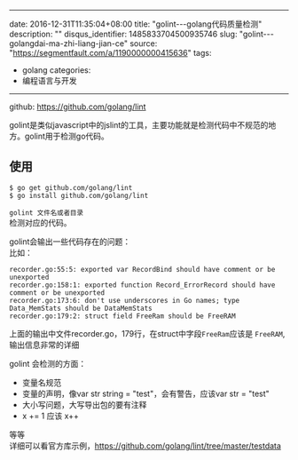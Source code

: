 
---
date: 2016-12-31T11:35:04+08:00
title: "golint---golang代码质量检测"
description: ""
disqus_identifier: 1485833704500935746
slug: "golint---golangdai-ma-zhi-liang-jian-ce"
source: "https://segmentfault.com/a/1190000000415636"
tags: 
- golang 
categories:
- 编程语言与开发
---

github: <https://github.com/golang/lint>

golint是类似javascript中的jslint的工具，主要功能就是检测代码中不规范的地方。golint用于检测go代码。

使用
----

    $ go get github.com/golang/lint
    $ go install github.com/golang/lint

`golint 文件名或者目录`\
检测对应的代码。

golint会输出一些代码存在的问题：\
比如：

    recorder.go:55:5: exported var RecordBind should have comment or be unexported
    recorder.go:158:1: exported function Record_ErrorRecord should have comment or be unexported
    recorder.go:173:6: don't use underscores in Go names; type Data_MemStats should be DataMemStats
    recorder.go:179:2: struct field FreeRam should be FreeRAM

上面的输出中文件recorder.go，179行，在struct中字段`FreeRam`应该是
`FreeRAM`,输出信息非常的详细

golint 会检测的方面：

-   变量名规范
-   变量的声明，像var str string = "test"，会有警告，应该var str =
    "test"
-   大小写问题，大写导出包的要有注释
-   x += 1 应该 x++

等等\
详细可以看官方库示例，<https://github.com/golang/lint/tree/master/testdata>

